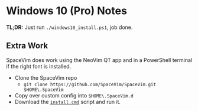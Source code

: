 # Windows 10 (Pro) Notes

**TL;DR:** Just run `./windows10_install.ps1`, job done.

## Extra Work

SpaceVim does work using the NeoVim QT app and in a PowerShell terminal if the right font is installed.

- Clone the SpaceVim repo
    - `git clone https://github.com/SpaceVim/SpaceVim.git $HOME\.SpaceVim` 
- Copy over custom config into `$HOME\.SpaceVim.d`
- Download the [`install.cmd`](https://spacevim.org/install.cmd) script and run it.